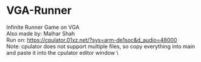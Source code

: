 # VGA-Runner
Infinite Runner Game on VGA \
Also made by: Malhar Shah \
Run on: https://cpulator.01xz.net/?sys=arm-de1soc&d_audio=48000 \
Note: cpulator does not support multiple files, so copy everything into main and paste it into the cpulator editor window \
